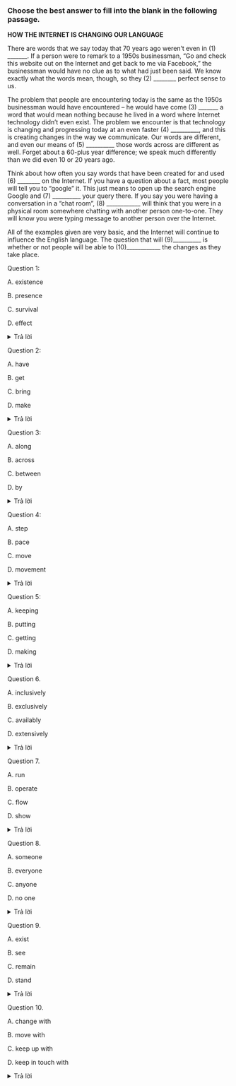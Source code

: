 ### Choose the best answer to fill into the blank in the following passage.
**HOW THE INTERNET IS CHANGING OUR LANGUAGE**

There are words that we say today that 70 years ago weren’t even in (1) _______. If a person
were to remark to a 1950s businessman, “Go and check this website out on the Internet and get
back to me via Facebook,” the businessman would have no clue as to what had just been said.
We know exactly what the words mean, though, so they (2) ________ perfect sense to us.

The problem that people are encountering today is the same as the 1950s businessman would
have encountered – he would have come (3) _______ a word that would mean nothing because
he lived in a word where Internet technology didn’t even exist. The problem we encounter is
that technology is changing and progressing today at an even faster (4) __________, and this is
creating changes in the way we communicate. Our words are different, and even our means of
(5) __________ those words across are different as well. Forget about a 60-plus year difference;
we speak much differently than we did even 10 or 20 years ago.

Think about how often you say words that have been created for and used (6) ________ on the
Internet. If you have a question about a fact, most people will tell you to “google” it. This just
means to open up the search engine Google and (7) __________ your query there. If you say
you were having a conversation in a “chat room”, (8) ____________ will think that you were in
a physical room somewhere chatting with another person one-to-one. They will know you were
typing message to another person over the Internet.

All of the examples given are very basic, and the Internet will continue to influence the English
language. The question that will (9)__________ is whether or not people will be able to
(10)____________ the changes as they take place.

Question 1:

A. existence

B. presence

C. survival

D. effect

<details><summary>Trả lời</summary>
<p>

**Đáp án A**

“In existence”: (sự) tồn tại.

</p>
</details>

Question 2:

A. have

B. get

C. bring

D. make

<details><summary>Trả lời</summary>
<p>

**Đáp án D**

“Make sense”: có nghĩa, có ý nghĩa.

</p>
</details>


Question 3:

A. along

B. across

C. between

D. by

<details><summary>Trả lời</summary>
<p>

**Đáp án B**

“Come across”: tình cờ tìm thấy. Các đáp án còn lại không phù hợp về nghĩa.

</p>
</details>

Question 4:

A. step

B. pace

C. move

D. movement

<details><summary>Trả lời</summary>
<p>

**Đáp án B**

“Pace”: nhịp độ, tiến triển => “at a faster pace”: với tốc độ/nhịp độ nhanh hơn.

</p>
</details>

Question 5:

A. keeping

B. putting

C. getting

D. making

<details><summary>Trả lời</summary>
<p>

**Đáp án C**

“Get something across”: giải thích rõ ràng cái gì/điều gì.

</p>
</details>

Question 6.

A. inclusively

B. exclusively

C. availably

D. extensively

<details><summary>Trả lời</summary>
<p>

**Đáp án D**

</p>
</details>

Question 7.

A. run

B. operate

C. flow

D. show

<details><summary>Trả lời</summary>
<p>

**Đáp án ??**

Đáp án A sai, mặc dù có cụm "run a query" 

</p>
</details>

Question 8.

A. someone

B. everyone

C. anyone

D. no one

<details><summary>Trả lời</summary>
<p>

**Đáp án ??**

"No one" có vẻ đúng hơn, nhưng bị coi là sai...

</p>
</details>

Question 9.

A. exist

B. see

C. remain

D. stand

<details><summary>Trả lời</summary>
<p>

**Đáp án ??**

C sai.

</p>
</details>

Question 10.

A. change with

B. move with

C. keep up with 

D. keep in touch with

<details><summary>Trả lời</summary>
<p>

**Đáp án C**

</p>
</details>